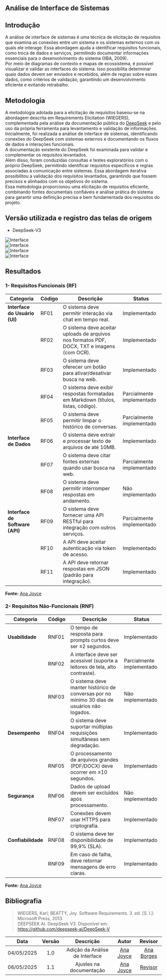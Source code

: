 ## Análise de Interface de Sistemas

## Introdução

A análise de interface de sistemas é uma técnica de elicitação de requisitos que examina as conexões entre um sistema e os sistemas externos com os quais ele 
interage. Essa abordagem ajuda a identificar requisitos funcionais, como troca de dados e serviços, permitindo documentar informações essenciais para o desenvolvimento 
do sistema (IIBA, 2009).  
Por meio de diagramas de contexto e mapas de ecossistema, é possível visualizar e validar as interfaces do sistema. Isso possibilita determinar quais dados 
devem ser enviados e recebidos, além de regras sobre esses dados, como critérios de validação, garantindo um desenvolvimento eficiente e evitando retrabalho.

## Metodologia

A metodologia adotada para a elicitação de requisitos baseou-se na abordagem descrita em Requirements Elicitation (WIEGERS), complementada pela análise da 
documentação pública do [DeepSeek](https://github.com/deepseek-ai/DeepSeek-V) e pelo uso da própria ferramenta para levantamento e validação de informações.  
Inicialmente, foi realizada a análise de interface de sistemas, identificando conexões do DeepSeek com sistemas externos e documentando os fluxos de dados e interações 
funcionais.  
A documentação existente do DeepSeek foi examinada para validar e complementar os requisitos levantados.  
Além disso, foram conduzidas consultas e testes exploratórios com o próprio DeepSeek, permitindo identificar requisitos específicos e regras associadas à comunicação entre sistemas. Essa abordagem iterativa possibilitou a validação dos requisitos levantados, garantindo que fossem precisos e alinhados com os objetivos do sistema.  
Essa metodologia proporcionou uma elicitação de requisitos eficiente, combinando fontes documentais confiáveis e análise prática do sistema para garantir uma definição precisa e bem fundamentada dos requisitos do projeto.

## Versão utilizada e registro das telas de origem

- DeepSeek-V3  

![Interface](../images/analise-de-interface/interface1.jpeg)  
![Interface](../images/analise-de-interface/Interface2.jpeg)  
![Interface](../images/analise-de-interface/Interface3.jpeg)  
![Interface](../images/analise-de-interface/Interface4.jpeg)  

## Resultados

### 1- Requisitos Funcionais (RF)

| **Categoria**                   | **Código** | **Descrição**                                                                               | **Status**                |
| ------------------------------- | ---------- | ------------------------------------------------------------------------------------------- | ------------------------- |
| **Interface do Usuário (UI)**   | RF01       | O sistema deve permitir interação via chat em tempo real.                                   | Implementado              |
|                                 | RF02       | O sistema deve aceitar uploads de arquivos nos formatos PDF, DOCX, TXT e imagens (com OCR). | Implementado              |
|                                 | RF03       | O sistema deve oferecer um botão para ativar/desativar busca na web.                        | Implementado              |
|                                 | RF04       | O sistema deve exibir respostas formatadas em Markdown (títulos, listas, código).           | Parcialmente implementado |
|                                 | RF05       | O sistema deve permitir limpar o histórico de conversas.                                    | Parcialmente implementado |
| **Interface de Dados**          | RF06       | O sistema deve extrair e processar texto de arquivos de até 10MB.                           | Implementado              |
|                                 | RF07       | O sistema deve citar fontes externas quando usar busca na web.                              | Parcialmente implementado |
|                                 | RF08       | O sistema deve permitir interromper respostas em andamento.                                 | Não implementado          |
| **Interface de Software (API)** | RF09       | O sistema deve fornecer uma API RESTful para integração com outros serviços.                | Parcialmente implementado |
|                                 | RF10       | A API deve aceitar autenticação via token de acesso.                                        | Implementado              |
|                                 | RF11       | A API deve retornar respostas em JSON (padrão para integração).                             | Implementado              |  

**Fonte:** [Ana Joyce](anajoyceamorim)

### 2- Requisitos Não-Funcionais (RNF)

| **Categoria**      | **Código** | **Descrição**                                                                               | **Status**                |
| ------------------ | ---------- | ------------------------------------------------------------------------------------------- | ------------------------- |
| **Usabilidade**    | RNF01      | O tempo de resposta para prompts curtos deve ser ≤2 segundos.                               | Implementado              |
|                    | RNF02      | A interface deve ser acessível (suporte a leitores de tela, alto contraste).                | Parcialmente implementado |
|                    | RNF03      | O sistema deve manter histórico de conversas por no mínimo 30 dias de usuários não logados. | Não implementado          |
| **Desempenho**     | RNF04      | O sistema deve suportar múltiplas requisições simultâneas sem degradação.                   | Implementado              |
|                    | RNF05      | O processamento de arquivos grandes (PDF/DOCX) deve ocorrer em ≤10 segundos.                | Implementado              |
| **Segurança**      | RNF06      | Dados de upload devem ser excluídos após processamento.                                     | Não implementado          |
|                    | RNF07      | Conexões devem usar HTTPS para criptografia.                                                | Implementado              |
| **Confiabilidade** | RNF08      | O sistema deve ter disponibilidade de 99,9% (SLA).                                          | Implementado              |
|                    | RNF09      | Em caso de falha, deve retornar mensagens de erro claras.                                   | Implementado              |  

**Fonte:** [Ana Joyce](anajoyceamorim)

## Bibliografia

> WIEGERS, Karl; BEATTY, Joy. Software Requirements. 3. ed. [S. l.]: Microsoft Press, 2013.  
> DEEPSEEK AI. DeepSeek V3. Disponível em: https://github.com/deepseek-ai/DeepSeek-V

| Data       | Versão | Descrição                                 | Autor             | Revisor          |
| :--------: | :----: | :----------:                              | :---------------: | :---------------:|
| 04/05/2025 |  1.0   | Adição da Análise de Interface            | [Ana Joyce](https://github.com/anajoyceamorim)| [Ana Borges](https://github.com/anabborges)|
| 06/05/2025 |  1.1   | Ajustes na documentação                   | [Ana Joyce](https://github.com/anajoyceamorim)| [Revisor](https://github.com/)|